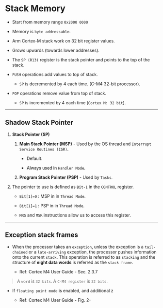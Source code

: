 # Stack Memory

* Start from memory range `0x2000 0000`

* Memory is `byte addressable`.

* Arm Cortex-M stack work on 32 bit register values.

* Grows upwards (towards lower addresses).

* The `SP (R13)` register is the stack pointer and points to the top of the stack.

* `PUSH` operations add values to top of stack.

    * `SP` is decremented by 4 each time. (C-M4 32-bit processor).

* `POP` operations remove value from top of stack.

    * `SP` is incremented by 4 each time (`Cortex M: 32 bit`).

---

## Shadow Stack Pointer

1. __Stack Pointer (SP)__

    1. __Main Stack Pointer (MSP)__ - Used by the OS thread and `Interrupt Service Routines (ISR)`.

        * Default.
        
        * Always used in `Handler Mode`.

    2. __Program Stack Pointer (PSP)__ - Used by `Tasks`.

2. The pointer to use is defined as `Bit-1` in the `CONTROL` register.

    * `Bit[1]=0` : MSP in in `Thread Mode`.
    * `Bit[1]=1` : PSP in in `Thread Mode`.

    * `MRS` and `MSR` instructions allow us to access this register.

---

## Exception stack frames

* When the processor takes an `exception`, unless the exception is a `tail-chained` or a `late-arriving`
exception, the processor pushes information onto the current `stack`. This operation is referred to
as `stacking` and the structure of __eight data words__ is referred as the `stack frame`.

     * Ref: Cortex M4 User Guide - Sec. 2.3.7

> A `word` is `32 bits`. A `C-M4 register` is `32 bits`.

* If `floating point mode` is enabled, and additional z
    
    * Ref: Cortex M4 User Guide - Fig. 2-






